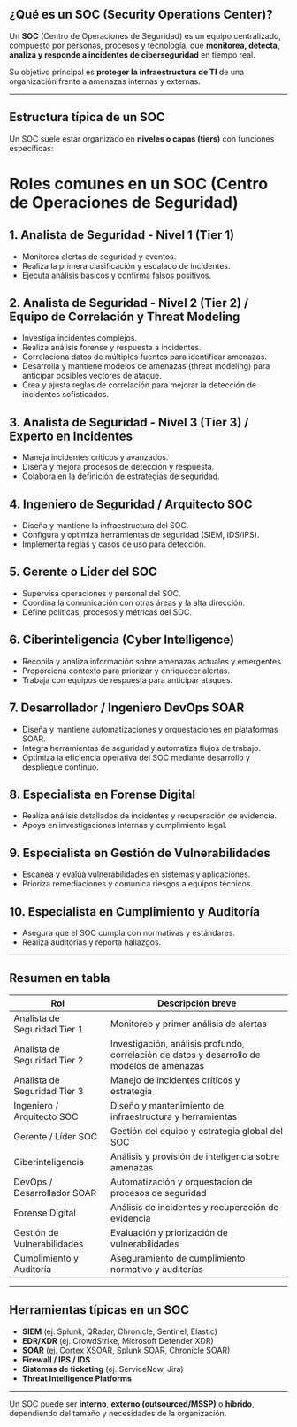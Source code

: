 ## ¿Qué es un SOC (Security Operations Center)?

Un **SOC** (Centro de Operaciones de Seguridad) es un equipo centralizado, compuesto por personas, procesos y tecnología, que **monitorea, detecta, analiza y responde a incidentes de ciberseguridad** en tiempo real.

Su objetivo principal es **proteger la infraestructura de TI** de una organización frente a amenazas internas y externas.

---

## Estructura típica de un SOC

Un SOC suele estar organizado en **niveles o capas (tiers)** con funciones específicas:

# Roles comunes en un SOC (Centro de Operaciones de Seguridad)

## 1. Analista de Seguridad - Nivel 1 (Tier 1)
- Monitorea alertas de seguridad y eventos.
- Realiza la primera clasificación y escalado de incidentes.
- Ejecuta análisis básicos y confirma falsos positivos.

## 2. Analista de Seguridad - Nivel 2 (Tier 2) / Equipo de Correlación y Threat Modeling
- Investiga incidentes complejos.
- Realiza análisis forense y respuesta a incidentes.
- Correlaciona datos de múltiples fuentes para identificar amenazas.
- Desarrolla y mantiene modelos de amenazas (threat modeling) para anticipar posibles vectores de ataque.
- Crea y ajusta reglas de correlación para mejorar la detección de incidentes sofisticados.

## 3. Analista de Seguridad - Nivel 3 (Tier 3) / Experto en Incidentes
- Maneja incidentes críticos y avanzados.
- Diseña y mejora procesos de detección y respuesta.
- Colabora en la definición de estrategias de seguridad.

## 4. Ingeniero de Seguridad / Arquitecto SOC
- Diseña y mantiene la infraestructura del SOC.
- Configura y optimiza herramientas de seguridad (SIEM, IDS/IPS).
- Implementa reglas y casos de uso para detección.

## 5. Gerente o Líder del SOC
- Supervisa operaciones y personal del SOC.
- Coordina la comunicación con otras áreas y la alta dirección.
- Define políticas, procesos y métricas del SOC.

## 6. Ciberinteligencia (Cyber Intelligence)
- Recopila y analiza información sobre amenazas actuales y emergentes.
- Proporciona contexto para priorizar y enriquecer alertas.
- Trabaja con equipos de respuesta para anticipar ataques.

## 7. Desarrollador / Ingeniero DevOps SOAR
- Diseña y mantiene automatizaciones y orquestaciones en plataformas SOAR.
- Integra herramientas de seguridad y automatiza flujos de trabajo.
- Optimiza la eficiencia operativa del SOC mediante desarrollo y despliegue continuo.

## 8. Especialista en Forense Digital
- Realiza análisis detallados de incidentes y recuperación de evidencia.
- Apoya en investigaciones internas y cumplimiento legal.

## 9. Especialista en Gestión de Vulnerabilidades
- Escanea y evalúa vulnerabilidades en sistemas y aplicaciones.
- Prioriza remediaciones y comunica riesgos a equipos técnicos.

## 10. Especialista en Cumplimiento y Auditoría
- Asegura que el SOC cumpla con normativas y estándares.
- Realiza auditorías y reporta hallazgos.

---

## Resumen en tabla

| Rol                         | Descripción breve                                                                                   |
|-----------------------------|--------------------------------------------------------------------------------------------------|
| Analista de Seguridad Tier 1| Monitoreo y primer análisis de alertas                                                           |
| Analista de Seguridad Tier 2| Investigación, análisis profundo, correlación de datos y desarrollo de modelos de amenazas       |
| Analista de Seguridad Tier 3| Manejo de incidentes críticos y estrategia                                                       |
| Ingeniero / Arquitecto SOC  | Diseño y mantenimiento de infraestructura y herramientas                                        |
| Gerente / Líder SOC         | Gestión del equipo y estrategia global del SOC                                                   |
| Ciberinteligencia           | Análisis y provisión de inteligencia sobre amenazas                                             |
| DevOps / Desarrollador SOAR | Automatización y orquestación de procesos de seguridad                                          |
| Forense Digital             | Análisis de incidentes y recuperación de evidencia                                              |
| Gestión de Vulnerabilidades | Evaluación y priorización de vulnerabilidades                                                    |
| Cumplimiento y Auditoría    | Aseguramiento de cumplimiento normativo y auditorías                                             |





---

## Herramientas típicas en un SOC

- **SIEM** (ej. Splunk, QRadar, Chronicle, Sentinel, Elastic)
- **EDR/XDR** (ej. CrowdStrike, Microsoft Defender XDR)
- **SOAR** (ej. Cortex XSOAR, Splunk SOAR, Chronicle SOAR)
- **Firewall / IPS / IDS**
- **Sistemas de ticketing** (ej. ServiceNow, Jira)
- **Threat Intelligence Platforms**

---

Un SOC puede ser **interno**, **externo (outsourced/MSSP)** o **híbrido**, dependiendo del tamaño y necesidades de la organización.
